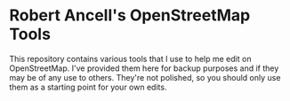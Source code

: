 Robert Ancell's OpenStreetMap Tools
===================================

This repository contains various tools that I use to help me edit on
OpenStreetMap. I've provided them here for backup purposes and if they
may be of any use to others. They're not polished, so you should only
use them as a starting point for your own edits.
